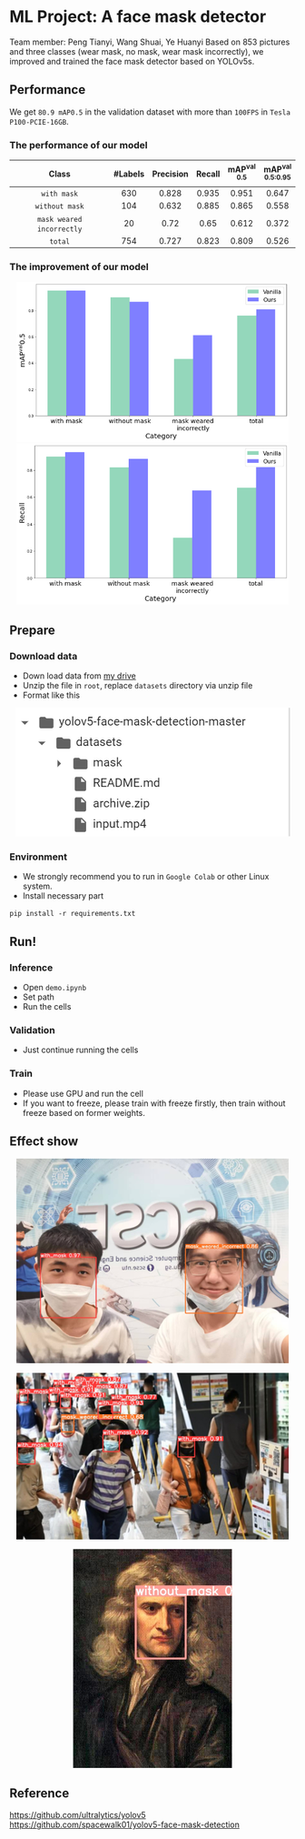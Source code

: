# ML Project: A face mask detector
Team member: Peng Tianyi, Wang Shuai, Ye Huanyi
Based on 853 pictures and three classes (wear mask, no mask, wear mask incorrectly), we improved and trained the face mask detector based on YOLOv5s. 

## Performance
We get `80.9 mAP0.5` in the validation dataset with more than `100FPS` in `Tesla P100-PCIE-16GB`. 

### The performance of our model
| Class | #Labels | Precision | Recall | mAP<sup>val<br>0.5 | mAP<sup>val<br>0.5:0.95 |
| :-: | :-: | :-: | :-: | :-: | :-: |
| `with mask` | 630 | 0.828 | 0.935 | 0.951 | 0.647 |
| `without mask` | 104 | 0.632 | 0.885 |  0.865 |  0.558 |
| `mask weared incorrectly` | 20 | 0.72 | 0.65 | 0.612 | 0.372 |
| `total` | 754 | 0.727 | 0.823 | 0.809 | 0.526 |

### The improvement of our model
<p align="center">
  <img src="show/map.png" width="480"/>
  <img src="show/recall.png" width="480"/>
</p>  
  
## Prepare
### Download data
* Down load data from [my drive](https://drive.google.com/drive/folders/1Npgkvz3keXpVjxguD8YYr_BYqyyvaVBW?usp=sharing) 
* Unzip the file in `root`, replace `datasets` directory via unzip file
* Format like this 
<p align="center">
  <img src="show/file.png" />
</p>

### Environment
* We strongly recommend you to run in `Google Colab` or other Linux system.
* Install necessary part
```
pip install -r requirements.txt
```

## Run!
### Inference
* Open `demo.ipynb`
* Set path
* Run the cells
### Validation
* Just continue running the cells
### Train
* Please use GPU and run the cell
* If you want to freeze, please train with freeze firstly, then train without freeze based on former weights.

## Effect show
<p align="center">
  <img src="show/demo1.jpg" width="480"/>
</p>
<p align="center">
  <img src="show/demo5.jpg" width="480"/>
</p>
<p align="center">
  <img src="show/demo2.jpg" width="280"/>
</p>


## Reference
https://github.com/ultralytics/yolov5  
https://github.com/spacewalk01/yolov5-face-mask-detection
